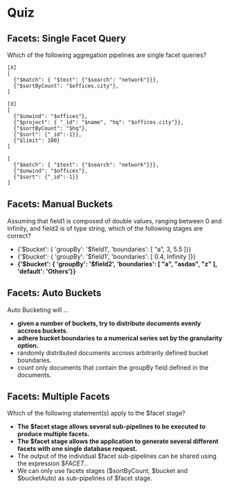 # Quiz

## Facets: Single Facet Query

Which of the following aggregation pipelines are single facet queries?

```
[X]
[
  {"$match": { "$text": {"$search": "network"}}},
  {"$sortByCount": "$offices.city"},
]
```
```
[X]
[
  {"$unwind": "$offices"},
  {"$project": { "_id": "$name", "hq": "$offices.city"}},
  {"$sortByCount": "$hq"},
  {"$sort": {"_id":-1}},
  {"$limit": 100}
]
```
```
[
  {"$match": { "$text": {"$search": "network"}}},
  {"$unwind": "$offices"},
  {"$sort": {"_id":-1}}
]
```

## Facets: Manual Buckets

Assuming that field1 is composed of double values, ranging between 0 and Infinity, and field2 is of type string, which of the following stages are correct?

- {'$bucket': { 'groupBy': '$field1', 'boundaries': [ "a", 3, 5.5 ]}}
- {'$bucket': { 'groupBy': '$field1', 'boundaries': [ 0.4, Infinity ]}}
- **{'$bucket': { 'groupBy': '$field2', 'boundaries': [ "a", "asdas", "z" ], 'default': 'Others'}}**

## Facets: Auto Buckets

Auto Bucketing will ...

- **given a number of buckets, try to distribute documents evenly accross buckets.**
- **adhere bucket boundaries to a numerical series set by the granularity option.**
- randomly distributed documents accross arbitrarily defined bucket boundaries.
- count only documents that contain the groupBy field defined in the documents.

## Facets: Multiple Facets

Which of the following statement(s) apply to the $facet stage?

- **The $facet stage allows several sub-pipelines to be executed to produce multiple facets.**
- **The $facet stage allows the application to generate several different facets with one single database request.**
- The output of the individual $facet sub-pipelines can be shared using the expression $$FACET.$.
- We can only use facets stages ($sortByCount, $bucket and $bucketAuto) as sub-pipelines of $facet stage.
